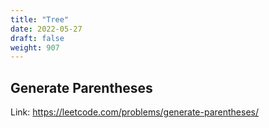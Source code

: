 ```yaml
---
title: "Tree"
date: 2022-05-27
draft: false
weight: 907
---
```


## Generate Parentheses

Link: https://leetcode.com/problems/generate-parentheses/
